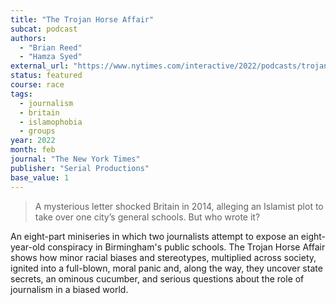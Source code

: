```yaml
---
title: "The Trojan Horse Affair"
subcat: podcast
authors:
  - "Brian Reed"
  - "Hamza Syed"
external_url: "https://www.nytimes.com/interactive/2022/podcasts/trojan-horse-affair.html"
status: featured
course: race
tags:
  - journalism
  - britain
  - islamophobia
  - groups
year: 2022
month: feb
journal: "The New York Times"
publisher: "Serial Productions"
base_value: 1
---
```


> A mysterious letter shocked Britain in 2014, alleging an Islamist plot to take over one city’s general schools. But who wrote it?

An eight-part miniseries in which two journalists attempt to expose an eight-year-old conspiracy in Birmingham's public schools.
The Trojan Horse Affair shows how minor racial biases and stereotypes, multiplied across society, ignited into a full-blown, moral panic
and, along the way, they uncover state secrets, an ominous cucumber, and serious questions about the role of journalism in a biased world.
